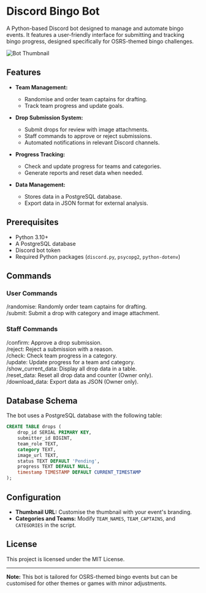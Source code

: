 # Discord Bingo Bot

A Python-based Discord bot designed to manage and automate bingo events. It features a user-friendly interface for submitting and tracking bingo progress, designed specifically for OSRS-themed bingo challenges.

![Bot Thumbnail](https://i.imgur.com/RC3d1lr.png)

## Features

- **Team Management:**
  - Randomise and order team captains for drafting.
  - Track team progress and update goals.

- **Drop Submission System:**
  - Submit drops for review with image attachments.
  - Staff commands to approve or reject submissions.
  - Automated notifications in relevant Discord channels.

- **Progress Tracking:**
  - Check and update progress for teams and categories.
  - Generate reports and reset data when needed.

- **Data Management:**
  - Stores data in a PostgreSQL database.
  - Export data in JSON format for external analysis.

## Prerequisites

- Python 3.10+  
- A PostgreSQL database  
- Discord bot token  
- Required Python packages (`discord.py`, `psycopg2`, `python-dotenv`)

## Commands

### User Commands

/randomise: Randomly order team captains for drafting.  
/submit: Submit a drop with category and image attachment.

### Staff Commands

/confirm: Approve a drop submission.  
/reject: Reject a submission with a reason.  
/check: Check team progress in a category.  
/update: Update progress for a team and category.  
/show_current_data: Display all drop data in a table.  
/reset_data: Reset all drop data and counter (Owner only).  
/download_data: Export data as JSON (Owner only).

## Database Schema

The bot uses a PostgreSQL database with the following table:

```sql
CREATE TABLE drops (  
    drop_id SERIAL PRIMARY KEY,  
    submitter_id BIGINT,  
    team_role TEXT,  
    category TEXT,  
    image_url TEXT,  
    status TEXT DEFAULT 'Pending',  
    progress TEXT DEFAULT NULL,  
    timestamp TIMESTAMP DEFAULT CURRENT_TIMESTAMP  
);
```

## Configuration

- **Thumbnail URL:** Customise the thumbnail with your event's branding.  
- **Categories and Teams:** Modify `TEAM_NAMES`, `TEAM_CAPTAINS`, and `CATEGORIES` in the script.

## License

This project is licensed under the MIT License.

---

**Note:** This bot is tailored for OSRS-themed bingo events but can be customised for other themes or games with minor adjustments.
